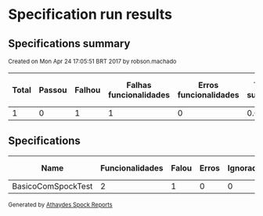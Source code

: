# Specification run results

## Specifications summary

<small>Created on Mon Apr 24 17:05:51 BRT 2017 by robson.machado</small>

| Total          | Passou          | Falhou          | Falhas funcionalidades | Erros funcionalidades   | Taxa sucesso        | Tempo total (ms) |
|----------------|-----------------|-----------------|------------------------|-------------------------|---------------------|-----------------|
| 1 | 0 | 1 | 1        | 0        | 0.0| 208.0   |

## Specifications


|Name  | Funcionalidades | Falou | Erros | Ignorados | Taxa de sucesso | Tempo |
|------|-----------------|-------|-------|-----------|-----------------|-------|
| BasicoComSpockTest | 2 | 1 | 0 | 0 | 0.5 | 208 |


<small>Generated by <a href="https://github.com/renatoathaydes/spock-reports">Athaydes Spock Reports</a></small>